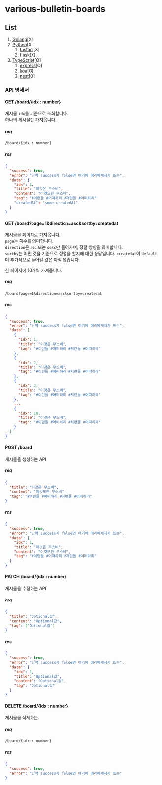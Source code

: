 # various-bulletin-boards

## List

1. [Golang](./go)[X]
2. [Python](./py)[X]
   1. [fastapi](./py/fastapi)[X]
   2. [flask](./py/flask)[X]
3. [TypeScript](./ts)[O]
   1. [express](./ts/express)[O]
   2. [koa](./ts/koa)[O]
   3. [nest](./ts/nest)[O]

### API 명세서

#### GET /board/{idx : number}

게시물 `idx`를 기준으로 조회합니다.  
하나의 게시물만 가져옵니다.

##### req

```
/board/{idx : number}
```

##### res

```json
{
  "success": true,
  "error": "만약 success가 false면 여기에 에러메세지가 뜨는",
  "data": {
    "idx": 1,
    "title": "이것은 무스비",
    "content": "이것또한 무스비",
    "tag": "#이런들 #어떠하리 #저런들 #어떠하리"
    "createdAt": "some createdAt"
  }
}
```

#### GET /board?page=1&direction=asc&sortby=createdat

게시물을 페이지로 가져옵니다.  
`page`는 쪽수를 의미합니다.  
`direction`은 `asc` 또는 `desc`만 들어가며, 정렬 방향을 의미합니다.  
`sortby`는 어떤 것을 기준으로 정렬을 할지에 대한 응답입니다. `createdat`이 `default`며 추가적으로 들어갈 값은 아직 없습니다.

한 페이지에 10개씩 가져옵니다.

##### req

```
/board?page=1&direction=asc&sortby=createdat
```

##### res

```json
{
  "success": true,
  "error": "만약 success가 false면 여기에 에러메세지가 뜨는",
  "data": [
    {
      "idx": 1,
      "title": "이것은 무스비",
      "tag": "#이런들 #어떠하리 #저런들 #어떠하리"
    },
    {
      "idx": 2,
      "title": "이것은 무스비",
      "tag": "#이런들 #어떠하리 #저런들 #어떠하리"
    },
    {
      "idx": 3,
      "title": "이것은 무스비",
      "tag": "#이런들 #어떠하리 #저런들 #어떠하리"
    },
    ...
    {
      "idx": 10,
      "title": "이것은 무스비",
      "tag": "#이런들 #어떠하리 #저런들 #어떠하리"
    }
  ]
}
```

#### POST /board

게시물을 생성하는 API

##### req

```json
{
  "title": "이것은 무스비",
  "content": "이것또한 무스비",
  "tag": "#이런들 #어떠하리 #저런들 #어떠하리"
}
```

##### res

```json
{
  "success": true,
  "error": "만약 success가 false면 여기에 에러메세지가 뜨는",
  "data": {
    "idx": 1,
    "title": "이것은 무스비",
    "content": "이것또한 무스비",
    "tag": "#이런들 #어떠하리 #저런들 #어떠하리"
  }
}
```

#### PATCH /board/{idx : number}

게시물을 수정하는 API

##### req

```json
{
  "title": "Optional값",
  "content": "Optional값",
  "tag": ["Optional값"]
}
```

##### res

```json
{
  "success": true,
  "error": "만약 success가 false면 여기에 에러메세지가 뜨는",
  "data": {
    "idx": 1,
    "title": "Optional값",
    "content": "Optional값",
    "tag": "Optional값"
  }
}
```

#### DELETE /board/{idx : number}

게시물을 삭제하는.

##### req

```
/board/{idx : number}
```

##### res

```json
{
  "success": true,
  "error": "만약 success가 false면 여기에 에러메세지가 뜨는"
}
```

